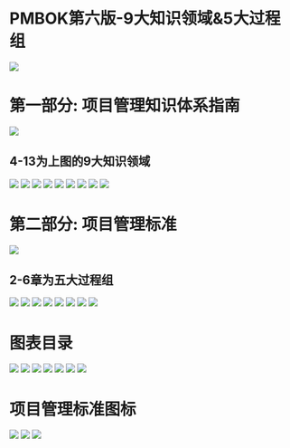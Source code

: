 # PMBOK第六版-9大知识领域&5大过程组

![](media/15209202162690.jpg)

# 第一部分: 项目管理知识体系指南
![](media/15209228054309.jpg)

## 4-13为上图的9大知识领域
![](media/15209203650861.jpg)
![](media/15209204037098.jpg)
![](media/15209207350567.jpg)
![](media/15209207522018.jpg)
![](media/15209207706042.jpg)
![](media/15209207920501.jpg)
![](media/15209208072700.jpg)
![](media/15209208233817.jpg)
![](media/15209208357308.jpg)



# 第二部分: 项目管理标准

![](media/15209205775387.jpg)
## 2-6章为五大过程组
![](media/15209208940158.jpg)
![](media/15209209317481.jpg)
![](media/15209209429005.jpg)
![](media/15209209605605.jpg)
![](media/15209209716026.jpg)
![](media/15209209899330.jpg)
![](media/15209210264237.jpg)
![](media/15209210610620.jpg)

# 图表目录
![](media/15209210779690.jpg)
![](media/15209210983981.jpg)
![](media/15209211123764.jpg)
![](media/15209211252261.jpg)
![](media/15209211381098.jpg)
![](media/15209211494420.jpg)
![](media/15209211626393.jpg)

# 项目管理标准图标
![](media/15209211904485.jpg)
![](media/15209212109449.jpg)
![](media/15209212208431.jpg)


